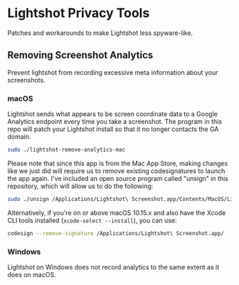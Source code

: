 # Lightshot Privacy Tools
Patches and workarounds to make Lightshot less spyware-like.
## Removing Screenshot Analytics
Prevent lightshot from recording excessive meta information about your screenshots.
### macOS
Lightshot sends what appears to be screen coordinate data to a Google Analytics endpoint every time you take a screenshot. The program in this repo will patch your Lightshot install so that it no longer contacts the GA domain.
```bash
sudo ./lightshot-remove-analytics-mac
```
Please note that since this app is from the Mac App Store, making changes like we just did will require us to remove existing codesignatures to launch the app again. I've included an open source program called "unsign" in this repository, which will allow us to do the following:
```bash
sudo ./unsign /Applications/Lightshot\ Screenshot.app/Contents/MacOS/Lightshot\ Screenshot /Applications/Lightshot\ Screenshot.app/Contents/MacOS/Lightshot\ Screenshot
```
Alternatively, if you're on or above macOS 10.15.x and also have the Xcode CLI tools installed (`xcode-select --install`), you can use:
```bash
codesign --remove-signature /Applications/Lightshot\ Screenshot.app/
```
### Windows
Lightshot on Windows does not record analytics to the same extent as it does on macOS.